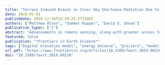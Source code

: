 ```yaml
---
title: "Terrain Induced Biases in Clear-Sky Shortwave Radiation Due to Digital Elevation Model Resolution for Glaciers in Complex Terrain"
date: 2019-01-01
publishDate: 2019-12-18T22:39:25.571166Z
authors: ["Matthew Olson", "Summer Rupper", "David E. Shean"]
publication_types: ["2"]
abstract: "Advancements in remote sensing, along with greater access to high spatial and temporal resolution imagery, have improved our ability to model glacier surface energy and mass balance in remote regions of complex terrain, such as High-mountain Asia (HMA). In general, net shortwave (SW) radiation accounts for the majority of energy available on a glacier surface during the summer months, suggesting that SW modeling errors can critically impact surface energy balance estimates. In this study, we model the clear-sky SW irradiance for a group of glaciers in the Everest region of HMA using a high-resolution (8-meter) digital elevation model (DEM) composite derived from commercial stereo satellite imagery. We then systematically downsample this DEM and considered the effect on incoming SW irradiance, with a sensitivity analysis for standard terrain attributes. The slope and aspect (combined) and topographic shading have the greatest impact on daily SW irradiance and also introduce a larger SW bias when DEM resolution is downsampled. Our results show that modeled incident SW is overestimated as resolution becomes coarser. For 10 selected glaciers in the Everest region, decreasing spatial resolution from 8 to 30 meters results in a range of average daily biases between +20 to +60 Wm-2 (or ~7 to 20%) at some high and low elevations, and an average bias of more than +100 Wm-2 (~33%) as resolution is coarsened to 500 meters. In order to determine the bearing these results have on surface melt, we explore the diurnal variability of this bias. Additionally, we compare our results with modeled incident SW using several global DEM products (ASTER, SRTM, and ALOS) to evaluate error introduced by lower resolution. Models using the 30-meter products show an overall average daily SW bias of +24 Wm-2 (or ~8%) across elevation with some elevations showing a bias up to +60 Wm-2 (~20%) on multiple glaciers. Taken together, our results demonstrate the value of high-resolution data to correct biases in modeled SW radiation and constrain uncertainties for glacier energy balance modeling in regions of complex terrain."
featured: false
publication: "*Frontiers in Earth Science*"
tags: ["Digital elevation model", "energy balance", "glaciers", "modeling", "shortwave radiation", "solar radiation", "topography"]
url_pdf: "https://www.frontiersin.org/articles/10.3389/feart.2019.00216/full"
doi: "10.3389/feart.2019.00216"
---
```


